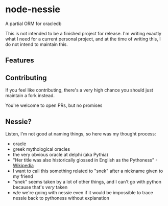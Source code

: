 # node-nessie
A partial ORM for oracledb

This is not intended to be a finished project for release. I'm writing exactly what I need for a current personal project, and at the time of writing this, I do not intend to maintain this.

## Features

## Contributing
If you feel like contributing, there's a very high chance you should just maintain a fork instead.

You're welcome to open PRs, but no promises

## Nessie?
Listen, I'm not good at naming things, so here was my thought process:
- oracle
- greek mythological oracles
- the very obvious oracle at delphi (aka Pythia)
- "Her title was also historically glossed in English as the Pythoness" -[Wikipedia](https://en.wikipedia.org/wiki/Pythia#:~:text=Her%20title%20was%20also%20historically%20glossed%20in%20English%20as%20the%20Pythoness)
- I want to call this something related to "snek" after a nickname given to my friend
- "snek" seems taken by a lot of other things, and I can't go with python because that's *very* taken
- w/e we're going with nessie even if it would be impossible to trace nessie back to pythoness without explanation
